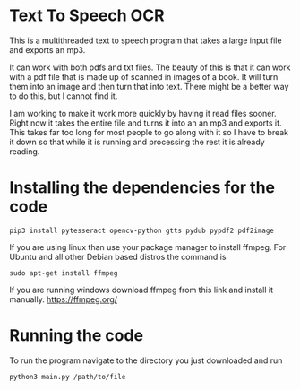 # Text To Speech OCR

This is a multithreaded text to speech program that takes a large input file and exports an mp3.

It can work with both pdfs and txt files. The beauty of this is that it can work with a pdf file that is made up of scanned in images of a book. It will turn them into an image and then turn that into text. There might be a better way to do this, but I cannot find it.

I am working to make it work more quickly by having it read files sooner. Right now it takes the entire file and turns it into an an mp3 and exports it. This takes far too long for most people to go along with it so I have to break it down so that while it is running and processing the rest it is already reading.
# Installing the dependencies for the code
````
pip3 install pytesseract opencv-python gtts pydub pypdf2 pdf2image
````
If you are using linux than use your package manager to install ffmpeg. For Ubuntu and all other Debian based distros the command is
````
sudo apt-get install ffmpeg
````
If you are running windows download ffmpeg from this link and install it manually. https://ffmpeg.org/

# Running the code
To run the program navigate to the directory you just downloaded and run
````
python3 main.py /path/to/file
````
